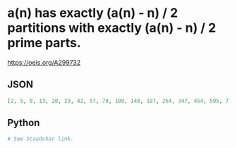 # a\(n\) has exactly \(a\(n\) \- n\) / 2 partitions with exactly \(a\(n\) \- n\) / 2 prime parts\.
https://oeis.org/A299732
## JSON
```JSON
[2, 5, 8, 13, 20, 29, 42, 57, 78, 109, 148, 197, 264, 347, 454, 595, 770, 989, 1272, 1619, 2054, 2601, 3268, 4087, 5108, 6347, 7860, 9713, 11948, 14653, 17944, 21881, 26614, 32311, 39102, 47211, 56910, 68397, 82038, 98237, 117354, 139923, 166580, 197877, 234672]
```
## Python
```Python
# See Stauduhar link.
```
